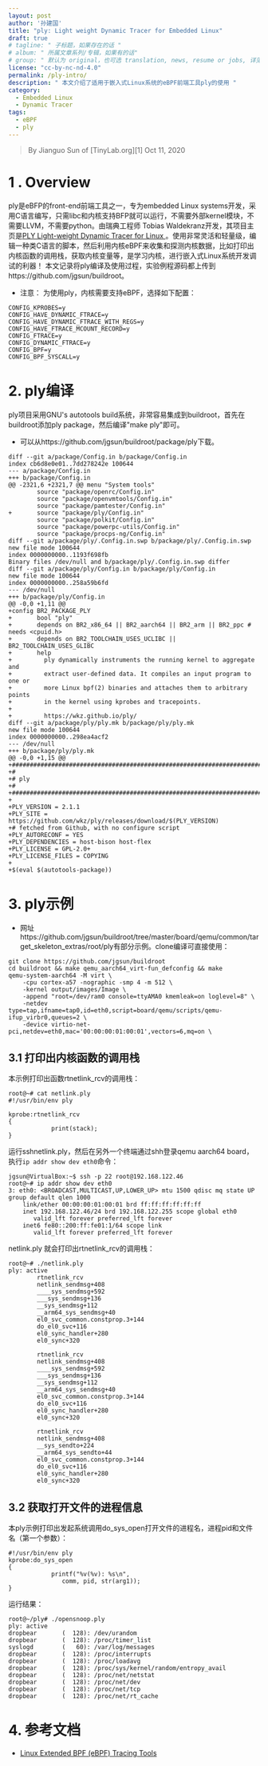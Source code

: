 ```yaml
---
layout: post
author: '孙建国'
title: "ply: Light weight Dynamic Tracer for Embedded Linux"
draft: true
# tagline: " 子标题，如果存在的话 "
# album: " 所属文章系列/专辑，如果有的话"
# group: " 默认为 original，也可选 translation, news, resume or jobs, 详见 _data/groups.yml"
license: "cc-by-nc-nd-4.0"
permalink: /ply-intro/
description: " 本文介绍了适用于嵌入式Linux系统的eBPF前端工具ply的使用 "
category:
  - Embedded Linux
  - Dynamic Tracer
tags:
  - eBPF
  - ply
---
```


> By Jianguo Sun of [TinyLab.org][1]
> Oct 11, 2020

# 1 . Overview
ply是eBFP的front-end前端工具之一，专为embedded Linux systems开发，采用C语言编写，只需libc和内核支持BFP就可以运行，不需要外部kernel模块，不需要LLVM，不需要python。由瑞典工程师 Tobias Waldekranz开发，其项目主页是[PLY Light-weight Dynamic Tracer for Linux ](https://wkz.github.io/ply/)。使用非常灵活和轻量级，编辑一种类C语言的脚本，然后利用内核eBPF来收集和探测内核数据，比如打印出内核函数的调用栈，获取内核变量等，是学习内核，进行嵌入式Linux系统开发调试的利器！
本文记录将ply编译及使用过程，实验例程源码都上传到https://github.com/jgsun/buildroot。

* 注意： 为使用ply，内核需要支持eBPF，选择如下配置：
```
CONFIG_KPROBES=y
CONFIG_HAVE_DYNAMIC_FTRACE=y
CONFIG_HAVE_DYNAMIC_FTRACE_WITH_REGS=y
CONFIG_HAVE_FTRACE_MCOUNT_RECORD=y
CONFIG_FTRACE=y
CONFIG_DYNAMIC_FTRACE=y
CONFIG_BPF=y
CONFIG_BPF_SYSCALL=y
```


# 2.  ply编译
ply项目采用GNU's autotools build系统，非常容易集成到buildroot，首先在buildroot添加ply package，然后编译"make ply"即可。
* 可以从https://github.com/jgsun/buildroot/package/ply下载。
```
diff --git a/package/Config.in b/package/Config.in
index cb6d8e0e01..7dd278242e 100644
--- a/package/Config.in
+++ b/package/Config.in
@@ -2321,6 +2321,7 @@ menu "System tools"
        source "package/openrc/Config.in"
        source "package/openvmtools/Config.in"
        source "package/pamtester/Config.in"
+       source "package/ply/Config.in"
        source "package/polkit/Config.in"
        source "package/powerpc-utils/Config.in"
        source "package/procps-ng/Config.in"
diff --git a/package/ply/.Config.in.swp b/package/ply/.Config.in.swp
new file mode 100644
index 0000000000..1193f698fb
Binary files /dev/null and b/package/ply/.Config.in.swp differ
diff --git a/package/ply/Config.in b/package/ply/Config.in
new file mode 100644
index 0000000000..258a59b6fd
--- /dev/null
+++ b/package/ply/Config.in
@@ -0,0 +1,11 @@
+config BR2_PACKAGE_PLY
+       bool "ply"
+       depends on BR2_x86_64 || BR2_aarch64 || BR2_arm || BR2_ppc # needs <cpuid.h>
+       depends on BR2_TOOLCHAIN_USES_UCLIBC || BR2_TOOLCHAIN_USES_GLIBC
+       help
+         ply dynamically instruments the running kernel to aggregate and
+         extract user-defined data. It compiles an input program to one or
+         more Linux bpf(2) binaries and attaches them to arbitrary points
+         in the kernel using kprobes and tracepoints.
+
+         https://wkz.github.io/ply/
diff --git a/package/ply/ply.mk b/package/ply/ply.mk
new file mode 100644
index 0000000000..298ea4acf2
--- /dev/null
+++ b/package/ply/ply.mk
@@ -0,0 +1,15 @@
+################################################################################
+#
+# ply 
+#
+################################################################################
+
+PLY_VERSION = 2.1.1
+PLY_SITE = https://github.com/wkz/ply/releases/download/$(PLY_VERSION)
+# fetched from Github, with no configure script
+PLY_AUTORECONF = YES
+PLY_DEPENDENCIES = host-bison host-flex
+PLY_LICENSE = GPL-2.0+
+PLY_LICENSE_FILES = COPYING
+
+$(eval $(autotools-package))

```
# 3. ply示例
* 网址https://github.com/jgsun/buildroot/tree/master/board/qemu/common/target_skeleton_extras/root/ply有部分示例。clone编译可直接使用：
```
git clone https://github.com/jgsun/buildroot
cd buildroot && make qemu_aarch64_virt-fun_defconfig && make
qemu-system-aarch64 -M virt \
    -cpu cortex-a57 -nographic -smp 4 -m 512 \
    -kernel output/images/Image \
    -append "root=/dev/ram0 console=ttyAMA0 kmemleak=on loglevel=8" \
    -netdev type=tap,ifname=tap0,id=eth0,script=board/qemu/scripts/qemu-ifup_virbr0,queues=2 \
    -device virtio-net-pci,netdev=eth0,mac='00:00:00:01:00:01',vectors=6,mq=on \
```
## 3.1 打印出内核函数的调用栈
本示例打印出函数rtnetlink_rcv的调用栈：
```
root@~# cat netlink.ply 
#!/usr/bin/env ply

kprobe:rtnetlink_rcv
{
            print(stack);
}
```
运行sshnetlink.ply，然后在另外一个终端通过shh登录qemu aarch64 board，执行`ip addr show dev eth0`命令：
```
jgsun@VirtualBox:~$ ssh -p 22 root@192.168.122.46
root@~# ip addr show dev eth0
3: eth0: <BROADCAST,MULTICAST,UP,LOWER_UP> mtu 1500 qdisc mq state UP group default qlen 1000
    link/ether 00:00:00:01:00:01 brd ff:ff:ff:ff:ff:ff
    inet 192.168.122.46/24 brd 192.168.122.255 scope global eth0
       valid_lft forever preferred_lft forever
    inet6 fe80::200:ff:fe01:1/64 scope link 
       valid_lft forever preferred_lft forever

```
netlink.ply 就会打印出rtnetlink_rcv的调用栈：
```
root@~# ./netlink.ply 
ply: active
        rtnetlink_rcv
        netlink_sendmsg+408
        ____sys_sendmsg+592
        ___sys_sendmsg+136
        __sys_sendmsg+112
        __arm64_sys_sendmsg+40
        el0_svc_common.constprop.3+144
        do_el0_svc+116
        el0_sync_handler+280
        el0_sync+320

        rtnetlink_rcv
        netlink_sendmsg+408
        ____sys_sendmsg+592
        ___sys_sendmsg+136
        __sys_sendmsg+112
        __arm64_sys_sendmsg+40
        el0_svc_common.constprop.3+144
        do_el0_svc+116
        el0_sync_handler+280
        el0_sync+320

        rtnetlink_rcv
        netlink_sendmsg+408
        __sys_sendto+224
        __arm64_sys_sendto+44
        el0_svc_common.constprop.3+144
        do_el0_svc+116
        el0_sync_handler+280
        el0_sync+320
```
## 3.2 获取打开文件的进程信息
本ply示例打印出发起系统调用do_sys_open打开文件的进程名，进程pid和文件名（第一个参数）：
```
#!/usr/bin/env ply
kprobe:do_sys_open
{
            printf("%v(%v): %s\n",
               comm, pid, str(arg1));
}
```
运行结果：
```
root@~/ply# ./opensnoop.ply 
ply: active
dropbear       (  128): /dev/urandom
dropbear       (  128): /proc/timer_list
syslogd        (   60): /var/log/messages
dropbear       (  128): /proc/interrupts
dropbear       (  128): /proc/loadavg
dropbear       (  128): /proc/sys/kernel/random/entropy_avail
dropbear       (  128): /proc/net/netstat
dropbear       (  128): /proc/net/dev
dropbear       (  128): /proc/net/tcp
dropbear       (  128): /proc/net/rt_cache
```

# 4. 参考文档
* [Linux Extended BPF (eBPF) Tracing Tools](http://www.brendangregg.com/ebpf.html#bcc)
